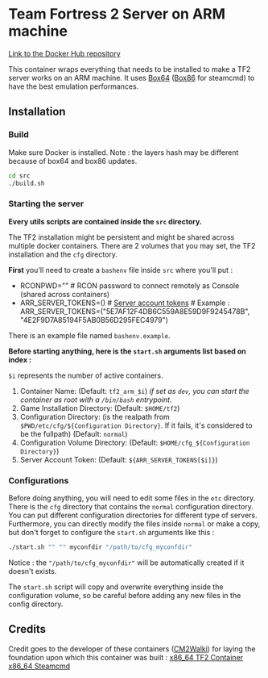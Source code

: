 # Team Fortress 2 Server on ARM machine

[Link to the Docker Hub repository](https://hub.docker.com/r/mhktp/tf2-arm-server)

This container wraps everything that needs to be installed to make a TF2 server works on an ARM machine. It uses [Box64](https://github.com/ptitSeb/box64) ([Box86](https://github.com/ptitSeb/box86) for steamcmd) to have the best emulation performances.

## Installation
### Build
Make sure Docker is installed.
Note : the layers hash may be different because of box64 and box86 updates.

```sh
cd src
./build.sh
```

### Starting the server

**Every utils scripts are contained inside the `src` directory.**

The TF2 installation might be persistent and might be shared across multiple docker containers. There are 2 volumes that you may set, the TF2 installation and the `cfg` directory.

**First** you'll need to create a `bashenv` file inside `src` where you'll put :

 - RCONPWD="" # RCON password to connect remotely as Console (shared across containers)
 - ARR_SERVER_TOKENS=() # [Server account tokens](https://steamcommunity.com/dev/managegameservers)
 \# Example : ARR_SERVER_TOKENS=("5E7AF12F4DB6C559A8E59D9F9245478B", "4E2F9D7A85194F5AB0B56D295FEC4979")

There is an example file named `bashenv.example`.

**Before starting anything, here is the `start.sh` arguments list based on index :**

`$i` represents the number of active containers.

 1. Container Name: (Default: `tf2_arm_$i`) *if set as `dev`, you can start the container as root with a `/bin/bash` entrypoint.*
 2. Game Installation Directory: (Default: `$HOME/tf2`)
 3. Configuration Directory: (is the realpath from `$PWD/etc/cfg/${Configuration Directory}`. If it fails, it's considered to be the fullpath) (Default: `normal`)
 4. Configuration Volume Directory: (Default: `$HOME/cfg_${Configuration Directory}`)
 5. Server Account Token: (Default: `${ARR_SERVER_TOKENS[$i]}`)

### Configurations
Before doing anything, you will need to edit some files in the `etc` directory.
There is the `cfg` directory that contains the `normal` configuration directory. You can put different configuration directories for different type of servers. Furthermore, you can directly modify the files inside `normal` or make a copy, but don't forget to configure the `start.sh` arguments like this :
```sh
./start.sh "" "" myconfdir "/path/to/cfg_myconfdir"
```
Notice : the `"/path/to/cfg_myconfdir"` will be automatically created if it doesn't exists.

The `start.sh` script will copy and overwrite everything inside the configuration volume, so be careful before adding any new files in the config directory.

## Credits

Credit goes to the developer of these containers ([CM2Walki](https://github.com/CM2Walki)) for laying the foundation upon which this container was built :
[x86_64 TF2 Container](https://github.com/CM2Walki/TF2)
[x86_64 Steamcmd](https://github.com/CM2Walki/steamcmd)
